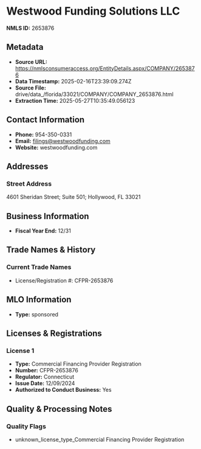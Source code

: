 # Westwood Funding Solutions LLC

**NMLS ID:** 2653876

## Metadata
- **Source URL:** https://nmlsconsumeraccess.org/EntityDetails.aspx/COMPANY/2653876
- **Data Timestamp:** 2025-02-16T23:39:09.274Z
- **Source File:** drive/data_/florida/33021/COMPANY/COMPANY_2653876.html
- **Extraction Time:** 2025-05-27T10:35:49.056123

## Contact Information
- **Phone:** 954-350-0331
- **Email:** filings@westwoodfunding.com
- **Website:** westwoodfunding.com

## Addresses
### Street Address
4601 Sheridan Street; Suite 501; Hollywood, FL 33021

## Business Information
- **Fiscal Year End:** 12/31

## Trade Names & History
### Current Trade Names
- License/Registration #: CFPR-2653876

## MLO Information
- **Type:** sponsored

## Licenses & Registrations

### License 1
- **Type:** Commercial Financing Provider Registration
- **Number:** CFPR-2653876
- **Regulator:** Connecticut
- **Issue Date:** 12/09/2024
- **Authorized to Conduct Business:** Yes

## Quality & Processing Notes
### Quality Flags
- unknown_license_type_Commercial Financing Provider Registration
